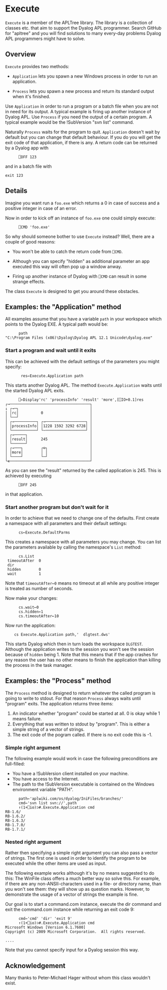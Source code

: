 # Execute


`Execute` is a member of the APLTree library. The library is a collection of classes etc. that aim to support the Dyalog APL programmer. Search GitHub for "apltree" and you will find solutions to many every-day problems Dyalog APL programmers might have to solve.


## Overview 

`Execute` provides two methods:
 
* `Application` lets you spawn a new Windows process in order to run an application. 

* `Process` lets you spawn a new process and return its standard output when it's finished.

Use `Application` in order to run a program or a batch file when you are not in need for its output. A typical example is firing up another instance of Dyalog APL. Use `Process` if you need the output of a certain program. A typical example would be the !SubVersion "svn list" command.

Naturally `Process` waits for the program to quit. `Application` doesn't wait by default but you can change that default behaviour. If you do you will get the exit code of that application, if there is any. A return code can be returned by a Dyalog app with

```
      ⎕OFF 123
```

and in a batch file with

```
exit 123
```

## Details 

Imagine you want run a ```foo.exe``` which returns a 0 in case of success and a positive integer in case of an error.

Now in order to kick off an instance of `foo.exe` one could simply execute:

```
      ⎕CMD 'foo.exe'
```

So why should someone bother to use `Execute` instead? Well, there are a couple of good reasons:

* You won't be able to catch the return code from `⎕CMD`.

* Although you can specify "hidden" as additional parameter an app executed this way will often pop up a window anway.

* Firing up  another instance of Dyalog with  `⎕CMD` can result in some strange effects.

The class `Execute` is designed to get you around these obstacles.

## Examples: the "Application" method 

All examples assume that you have a variable `path` in your workspace which points to the Dyalog EXE. A typical path would be:

```
      path
"C:\Program Files (x86)\Dyalog\Dyalog APL 12.1 Unicode\dyalog.exe"
```

### Start a program and wait until it exits

This can be achieved with the default settings of the parameters you might specify:

```
       res←Execute.Application path
```

This starts another Dyalog APL. The method `Execute.Application` waits until the started Dyalog APL exits.

```
      ⎕←Display'rc' 'processInfo' 'result' 'more',[⎕IO+0.1]res
┌→────────────────────────────────────┐
↓ ┌→─┐                                │
│ │rc│          0                     │
│ └──┘                                │
│ ┌→──────────┐ ┌→──────────────────┐ │
│ │processInfo│ │1228 1592 3292 6728│ │
│ └───────────┘ └~──────────────────┘ │
│ ┌→─────┐                            │
│ │result│      245                   │
│ └──────┘                            │
│ ┌→───┐        ┌⊖┐                   │
│ │more│        │ │                   │
│ └────┘        └─┘                   │
└∊────────────────────────────────────┘
```

As you can see the "result" returned by the called application is 245. This is achieved by executing

```
      ⎕OFF 245
```

in that application.

### Start another program but don't wait for it

In order to achieve that we need to change one of the defaults. First create a namespace with all parameters and their default settings:

```
      cs←Execute.DefaultParms
```

This creates a namespace with all parameters you may change. You can list the parameters available by calling the namespace's `List` method:

```
      cs.List
 timeoutAfter  0
 dir            
 hidden        0   
 wait          1   
```

Note that `timeoutAfter←0` means no timeout at all while any positive integer is treated as number of seconds.

Now make your changes:

```
      cs.wait←0
      cs.hidden←1
      cs.timeoutAfter←10
```

Now run the application:

```
    cs Execute.Application path,'  dlgtest.dws'
```

This starts Dyalog which then in turn loads the workspace `DLGTEST`. Although the application writes to the session you won't see the session because of `hidden` being 1. Note that this means that if the app crashes for any reason the user has no other means to finish the application than killing the process in the task manager.


## Examples: the "Process" method 

The `Process` method is designed to return whatever the called program is going to write to stdout. For that reason `Process` always waits until "program" exits. The application returns three items:

1. An indicator whether "program" could be started at all. 0 is okay while 1 means failure.
1. Everything that was written to stdout by "program". This is either a simple string of a vector of strings.
1. The exit code of the pogram called. If there is no exit code this is -1.


### Simple right argument

The following example would work in case the following preconditions are full-filled:

 * You have a !SubVersion client installed on your machine.
 * You have access to the Internet.
 * The path to the !SubVersion executable is contained on the Windows environment variable "PATH".

```
      path←'aplwiki.com/os/dyalog/IniFiles/branches/'
      cmd←'svn list svn://',path
      ↑(1+⎕io)⊃#.Execute.Application cmd
RB-1.6/  
RB-1.6.2/
RB-1.6.3/
RB-1.7.0/
RB-1.7.1/
```

### Nested right argument

Rather then specifying a simple right argument you can also pass a vector of strings. The first one is used in order to identify the program to be executed while the other items are used as input.

The following example works although it's by no means suggested to do this: The WinFile class offers a much better way so solve this. For example, if there are any non-ANSII-characters used in a file- or directory name, than you won't see them: they will show up as question marks. However, to demonstrate the usage of a vector of strings the example is fine.

Our goal is to start a command.com instance, execute the dir command and exit the command.com instance while returning an exit code 9:

```
      cmd←'cmd' 'dir' 'exit 9'
      ↑(1+⎕io)⊃#.Execute.Application cmd
Microsoft Windows [Version 6.1.7600]                           
Copyright (c) 2009 Microsoft Corporation.  All rights reserved.

....                              
```

Note that you cannot specify input for a Dyalog session this way.

## Acknowledgement 

Many thanks to Peter-Michael Hager without whom this class wouldn't exist.